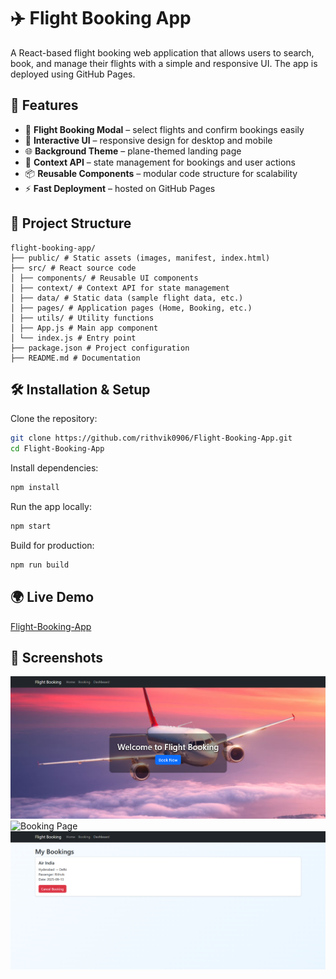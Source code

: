 # ✈️ Flight Booking App

A React-based flight booking web application that allows users to search, book, and manage their flights with a simple and responsive UI. The app is deployed using GitHub Pages.

## 🚀 Features

- 🛫 **Flight Booking Modal** – select flights and confirm bookings easily  
- 📅 **Interactive UI** – responsive design for desktop and mobile  
- 🌐 **Background Theme** – plane-themed landing page  
- 📂 **Context API** – state management for bookings and user actions  
- 📦 **Reusable Components** – modular code structure for scalability  
- ⚡ **Fast Deployment** – hosted on GitHub Pages  

## 📁 Project Structure
```
flight-booking-app/
├── public/ # Static assets (images, manifest, index.html)
├── src/ # React source code
│ ├── components/ # Reusable UI components
│ ├── context/ # Context API for state management
│ ├── data/ # Static data (sample flight data, etc.)
│ ├── pages/ # Application pages (Home, Booking, etc.)
│ ├── utils/ # Utility functions
│ ├── App.js # Main app component
│ └── index.js # Entry point
├── package.json # Project configuration
├── README.md # Documentation
```

## 🛠️ Installation & Setup

Clone the repository:

```bash
git clone https://github.com/rithvik0906/Flight-Booking-App.git
cd Flight-Booking-App
```
Install dependencies:

```bash
npm install
```
Run the app locally:

```bash
npm start
```
Build for production:

```bash
npm run build
```
## 🌍 Live Demo

[Flight-Booking-App](https://rithvik0906.github.io/Flight-Booking-App)

## 📸 Screenshots

![Home Page](outputs/image1.png)
![Booking Page](outputs/image2.png)
![Dashboard Page](outputs/image3.png)
